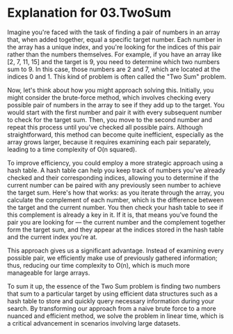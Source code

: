 # Explanation for 03.TwoSum

Imagine you're faced with the task of finding a pair of numbers in an array that, when added together, equal a specific target number. Each number in the array has a unique index, and you're looking for the indices of this pair rather than the numbers themselves. For example, if you have an array like [2, 7, 11, 15] and the target is 9, you need to determine which two numbers sum to 9. In this case, those numbers are 2 and 7, which are located at the indices 0 and 1. This kind of problem is often called the "Two Sum" problem.

Now, let's think about how you might approach solving this. Initially, you might consider the brute-force method, which involves checking every possible pair of numbers in the array to see if they add up to the target. You would start with the first number and pair it with every subsequent number to check for the target sum. Then, you move to the second number and repeat this process until you've checked all possible pairs. Although straightforward, this method can become quite inefficient, especially as the array grows larger, because it requires examining each pair separately, leading to a time complexity of O(n squared).

To improve efficiency, you could employ a more strategic approach using a hash table. A hash table can help you keep track of numbers you've already checked and their corresponding indices, allowing you to determine if the current number can be paired with any previously seen number to achieve the target sum. Here's how that works: as you iterate through the array, you calculate the complement of each number, which is the difference between the target and the current number. You then check your hash table to see if this complement is already a key in it. If it is, that means you've found the pair you are looking for — the current number and the complement together form the target sum, and they appear at the indices stored in the hash table and the current index you're at.

This approach gives us a significant advantage. Instead of examining every possible pair, we efficiently make use of previously gathered information; thus, reducing our time complexity to O(n), which is much more manageable for large arrays.

To sum it up, the essence of the Two Sum problem is finding two numbers that sum to a particular target by using efficient data structures such as a hash table to store and quickly query necessary information during your search. By transforming our approach from a naive brute force to a more nuanced and efficient method, we solve the problem in linear time, which is a critical advancement in scenarios involving large datasets.